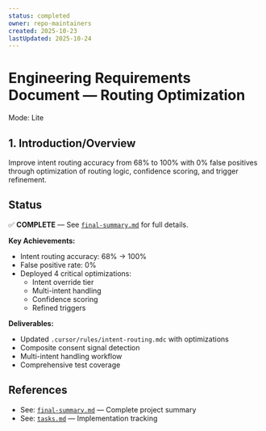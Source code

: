```yaml
---
status: completed
owner: repo-maintainers
created: 2025-10-23
lastUpdated: 2025-10-24
---
```


# Engineering Requirements Document — Routing Optimization

Mode: Lite

## 1. Introduction/Overview

Improve intent routing accuracy from 68% to 100% with 0% false positives through optimization of routing logic, confidence scoring, and trigger refinement.

## Status

✅ **COMPLETE** — See [`final-summary.md`](./final-summary.md) for full details.

**Key Achievements:**

- Intent routing accuracy: 68% → 100%
- False positive rate: 0%
- Deployed 4 critical optimizations:
  - Intent override tier
  - Multi-intent handling
  - Confidence scoring
  - Refined triggers

**Deliverables:**

- Updated `.cursor/rules/intent-routing.mdc` with optimizations
- Composite consent signal detection
- Multi-intent handling workflow
- Comprehensive test coverage

## References

- See: [`final-summary.md`](./final-summary.md) — Complete project summary
- See: [`tasks.md`](./tasks.md) — Implementation tracking
